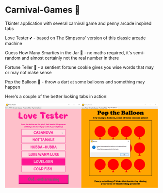 # Carnival-Games :balloon:
Tkinter application with several carnival game and penny arcade inspired tabs

Love Tester :two_hearts: - based on The Simpsons' version of this classic arcade machine

Guess How Many Smarties in the Jar :candy: - no maths required, it's semi-random and almost certainly not the real number in there

Fortune Teller :crystal_ball: - a sentient fortune cookie gives you wise words that may or may not make sense

Pop the Balloon :dart: - throw a dart at some balloons and something may happen




Here's a couple of the better looking tabs in action:

![carnival%20comp](https://github.com/CZboop/Carnival-Games/blob/main/images/carnival%20comp.png)
